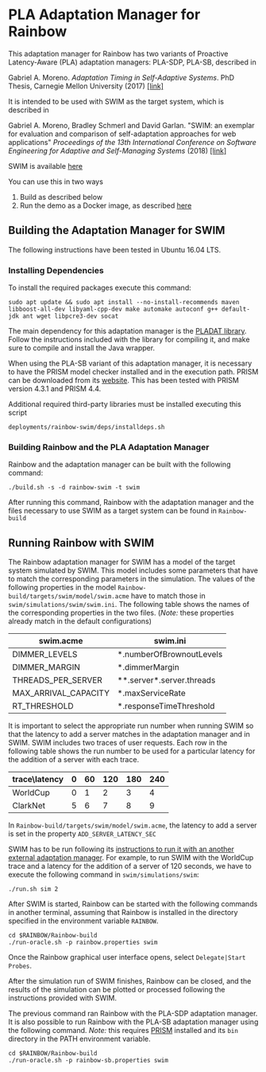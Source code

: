# PLA Adaptation Manager for Rainbow
This adaptation manager for Rainbow has two variants of Proactive Latency-Aware (PLA) adaptation managers: PLA-SDP, PLA-SB, described in

Gabriel A. Moreno. _Adaptation Timing in Self-Adaptive Systems_. PhD Thesis, Carnegie Mellon University (2017) [[link]](http://works.bepress.com/gabriel_moreno/30/)

It is intended to be used with SWIM as the target system, which is described in

Gabriel A. Moreno, Bradley Schmerl and David Garlan. "SWIM: an exemplar for evaluation and comparison of self-adaptation approaches for web applications" _Proceedings of the 13th International Conference on Software Engineering for Adaptive and Self-Managing Systems_ (2018) [[link]](http://works.bepress.com/gabriel_moreno/35/)

SWIM is available [here](https://github.com/cps-sei/swim)

You can use this in two ways
1. Build as described below
2. Run the demo as a Docker image, as described [here](docker/INSTRUCTIONS.md)

## Building the Adaptation Manager for SWIM
The following instructions have been tested in Ubuntu 16.04 LTS.

### Installing Dependencies
To install the required packages execute this command:

```
sudo apt update && sudo apt install --no-install-recommends maven libboost-all-dev libyaml-cpp-dev make automake autoconf g++ default-jdk ant wget libpcre3-dev socat
```

The main dependency for this adaptation manager is the [PLADAT library](https://github.com/cps-sei/pladapt). Follow the instructions included with the library for compiling it, and make sure to compile and install the Java wrapper.

When using the PLA-SB variant of this adaptation manager, it is necessary to have the PRISM model checker installed and in the execution path. PRISM can be downloaded from its [website](http://www.prismmodelchecker.org/). This has been tested with PRISM version 4.3.1 and PRISM 4.4.

Additional required third-party libraries must be installed executing this script

```
deployments/rainbow-swim/deps/installdeps.sh
```

### Building Rainbow and the PLA Adaptation Manager
Rainbow and the adaptation manager can be built with the following command:

```
./build.sh -s -d rainbow-swim -t swim
```

After running this command, Rainbow with the adaptation manager and the files necessary to use SWIM as a target system can be found in `Rainbow-build`

## Running Rainbow with SWIM
The Rainbow adaptation manager for SWIM has a model of the target system simulated by SWIM.
This model includes some parameters that have to match the corresponding parameters in the simulation.
The values of the following properties in the model `Rainbow-build/targets/swim/model/swim.acme` have to match those in `swim/simulations/swim/swim.ini`. The following table shows the names of the corresponding properties in the two files. (*Note:* these properties already match in the default configurations)

| swim.acme              | swim.ini                     |
| ---------------------- | ---------------------------- |
| DIMMER\_LEVELS         | \*.numberOfBrownoutLevels    |
| DIMMER\_MARGIN         | \*.dimmerMargin              |
| THREADS\_PER\_SERVER   | \*\*.server\*.server.threads |
| MAX\_ARRIVAL\_CAPACITY | \*.maxServiceRate            |
| RT\_THRESHOLD          | \*.responseTimeThreshold     |


It is important to select the appropriate run number when running SWIM so that the latency to add a server matches in the adaptation manager and in SWIM. SWIM includes two traces of user requests. Each row in the following table shows the run number to be used for a particular latency for the addition of a server with each trace.

| trace\latency |   0 |  60 | 120 | 180 | 240 |
| ------------- | --- | --- | --- | --- | --- |        
| WorldCup      |   0 |   1 |   2 |   3 |   4 |
| ClarkNet      |   5 |   6 |   7 |   8 |   9 |

In `Rainbow-build/targets/swim/model/swim.acme`, the latency to add a server is set in the property `ADD_SERVER_LATENCY_SEC`

SWIM has to be run following its [instructions to run it with an another external adaptation manager](https://github.com/cps-sei/swim#how-to-run-simulation-with-another-external-adaptation-manager). For example, to run SWIM with the WorldCup trace and a latency for the addition of a server of 120 seconds, we have to execute the following command in `swim/simulations/swim`:

```
./run.sh sim 2
```
After SWIM is started, Rainbow can be started with the following commands in another terminal, assuming that Rainbow is installed in the directory specified in the environment variable `RAINBOW`.

```
cd $RAINBOW/Rainbow-build
./run-oracle.sh -p rainbow.properties swim
```
Once the Rainbow graphical user interface opens, select `Delegate|Start Probes`.

After the simulation run of SWIM finishes, Rainbow can be closed, and the results of the simulation can be plotted or processed following the instructions provided with SWIM.

The previous command ran Rainbow with the PLA-SDP adaptation manager. It is also possible to run Rainbow with the PLA-SB adaptation manager using the following command. *Note:* this requires [PRISM](http://www.prismmodelchecker.org/) installed and its `bin` directory in the PATH environment variable.

```
cd $RAINBOW/Rainbow-build
./run-oracle.sh -p rainbow-sb.properties swim
```

